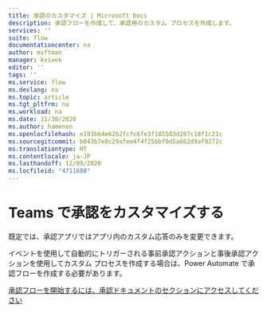 ```yaml
---
title: 承認のカスタマイズ | Microsoft Docs
description: 承認フローを作成して、承認用のカスタム プロセスを作成します。
services: ''
suite: flow
documentationcenter: na
author: msftman
manager: kvivek
editor: ''
tags: ''
ms.service: flow
ms.devlang: na
ms.topic: article
ms.tgt_pltfrm: na
ms.workload: na
ms.date: 11/30/2020
ms.author: hamenon
ms.openlocfilehash: e193b64e62b2fcfc6fe3f185503d207c18f1c21c
ms.sourcegitcommit: b043b7e8c29afee4f4f25bbf0d5a662d9af9272c
ms.translationtype: HT
ms.contentlocale: ja-JP
ms.lasthandoff: 12/09/2020
ms.locfileid: "4711688"
---
```

# <a name="customizing-approvals-in-teams"></a>Teams で承認をカスタマイズする

既定では、承認アプリではアプリ内のカスタム応答のみを変更できます。 

イベントを使用して自動的にトリガーされる事前承認アクションと事後承認アクションを使用してカスタム プロセスを作成する場合は、Power Automate で承認フローを作成する必要があります。

[承認フローを開始するには、承認ドキュメントのセクションにアクセスしてください](../get-started-approvals.md)